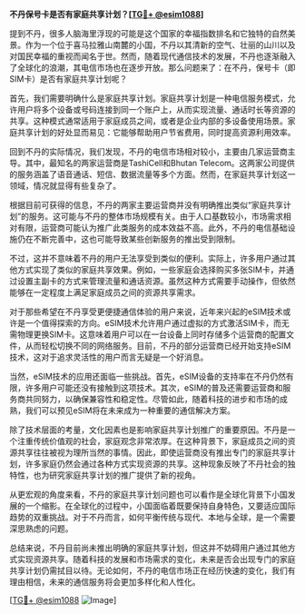 **不丹保号卡是否有家庭共享计划？[[TG💪+ @esim1088](https://t.me/s/esim1088)]**

提到不丹，很多人脑海里浮现的可能是这个国家的幸福指数排名和它独特的自然美景。作为一个位于喜马拉雅山南麓的小国，不丹以其清新的空气、壮丽的山川以及对国民幸福的重视而闻名于世。然而，随着现代通信技术的发展，不丹也逐渐融入了全球化的浪潮，其电信市场也在逐步开放。那么问题来了：在不丹，保号卡（即SIM卡）是否有家庭共享计划呢？

首先，我们需要明确什么是家庭共享计划。家庭共享计划是一种电信服务模式，允许用户将多个设备或号码连接到同一个账户上，从而实现流量、通话时长等资源的共享。这种模式通常适用于家庭成员之间，或者是企业内部的多设备使用场景。家庭共享计划的好处显而易见：它能够帮助用户节省费用，同时提高资源利用效率。

回到不丹的实际情况，我们发现，不丹的电信市场相对较小，主要由几家运营商主导。其中，最知名的两家运营商是TashiCell和Bhutan Telecom。这两家公司提供的服务涵盖了语音通话、短信、数据流量等多个方面。然而，在家庭共享计划这一领域，情况就显得有些复杂了。

根据目前可获得的信息，不丹的两家主要运营商并没有明确推出类似“家庭共享计划”的服务。这可能与不丹的整体市场规模有关。由于人口基数较小，市场需求相对有限，运营商可能认为推广此类服务的成本效益不高。此外，不丹的电信基础设施仍在不断完善中，这也可能导致某些创新服务的推出受到限制。

不过，这并不意味着不丹的用户无法享受到类似的便利。实际上，许多用户通过其他方式实现了类似的家庭共享效果。例如，一些家庭会选择购买多张SIM卡，并通过设置主副卡的方式来管理流量和通话资源。虽然这种方式需要手动操作，但依然能够在一定程度上满足家庭成员之间的资源共享需求。

对于那些希望在不丹享受更便捷通信体验的用户来说，近年来兴起的eSIM技术或许是一个值得探索的方向。eSIM技术允许用户通过虚拟的方式激活SIM卡，而无需物理更换SIM卡。这意味着用户可以在一台设备上同时存储多个运营商的配置文件，从而轻松切换不同的网络服务。目前，不丹的部分运营商已经开始支持eSIM技术，这对于追求灵活性的用户而言无疑是一个好消息。

当然，eSIM技术的应用还面临一些挑战。首先，eSIM设备的支持率在不丹仍然有限，许多用户可能还没有接触到这项技术。其次，eSIM的普及还需要运营商和服务商共同努力，以确保兼容性和稳定性。尽管如此，随着科技的进步和市场的成熟，我们可以预见eSIM将在未来成为一种重要的通信解决方案。

除了技术层面的考量，文化因素也是影响家庭共享计划推广的重要原因。不丹是一个注重传统价值观的社会，家庭观念非常浓厚。在这种背景下，家庭成员之间的资源共享往往被视为理所当然的事情。因此，即使运营商没有推出专门的家庭共享计划，许多家庭仍然会通过各种方式实现资源的共享。这种现象反映了不丹社会的独特性，也为研究家庭共享计划的推广提供了新的视角。

从更宏观的角度来看，不丹的家庭共享计划问题也可以看作是全球化背景下小国发展的一个缩影。在全球化的过程中，小国面临着既要保持自身特色，又要适应国际趋势的双重挑战。对于不丹而言，如何平衡传统与现代、本地与全球，是一个需要深思熟虑的问题。

总结来说，不丹目前尚未推出明确的家庭共享计划，但这并不妨碍用户通过其他方式实现资源共享。随着科技的发展和市场需求的变化，未来是否会出现专门的家庭共享计划仍需拭目以待。无论如何，不丹的电信市场正在经历快速的变化，我们有理由相信，未来的通信服务将会更加多样化和人性化。

[[TG💪+ @esim1088](https://t.me/s/esim1088) ![Image](https://i.postimg.cc/4NQfJmqS/Snipaste-2025-05-13-00-14-12.png)]